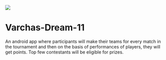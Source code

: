 <a href="https://devlup-labs.github.io"><img src="https://img.shields.io/badge/Developed%20under-Winter%20of%20Code%2C%20DevlUp%20Labs-blue"/></a>

# Varchas-Dream-11
An android app where participants will make their teams for every match in the tournament and then on the basis of performances of players, they will get points. Top few contestants will be eligible for prizes.

